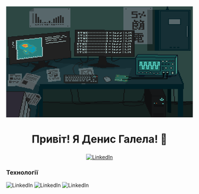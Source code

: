 <br clear="both">

<div align="center">
    <img height="300" width="600" src="assets/Laboratory 研究室.gif">
</div>

###

<h1 align="center">Привіт! Я Денис Галела! 👋 </h1>

###


<div align="center">
  <a href="https://www.linkedin.com/in/denys-halela-748611280/" target="_blank">
    <img src="https://img.shields.io/badge/LinkedIn-484ed5?style=for-the-badge&logo=LinkedIn&logoColor=black" alt="LinkedIn" />
  </a>
</div>

<h3 align="left">Технології</h3>

<div align="left">
    <img src="https://img.shields.io/badge/python-483c90?style=for-the-badge&logo=python&logoColor=green" alt="LinkedIn" />
    <img src="https://img.shields.io/badge/sql-483c90?style=for-the-badge&logo=sql&logoColor=green" alt="LinkedIn" />
    <img src="https://img.shields.io/badge/PL/SQL-483c90?style=for-the-badge&logo=PL/SQL&logoColor=green" alt="LinkedIn" />
</div>